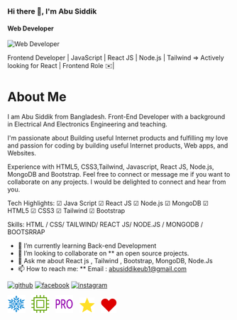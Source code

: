 ### Hi there 👋, I'm Abu Siddik
#### Web Developer
![Web Developer](https://encrypted-tbn0.gstatic.com/images?q=tbn:ANd9GcQsfqrCn4NqkXbB6tD-eCocbmh-AyGebSsy0A&usqp=CAU)

Frontend Developer | JavaScript | React JS | Node.js | Tailwind => Actively looking for React | Frontend Role ✉️|

# About Me
I am Abu Siddik from Bangladesh. Front-End Developer with a background in Electrical And Electronics Engineering and teaching.

I'm passionate about Building useful Internet products and fulfilling my love and passion for coding by building useful Internet products, Web apps, and Websites.

Experience with HTML5, CSS3,Tailwind, Javascript, React JS, Node.js, MongoDB and Bootstrap. Feel free to connect or message me if you want to collaborate on any projects. I would be delighted to connect and hear from you.

Tech Highlights: ☑ Java Script ☑ React JS ☑ Node.js ☑ MongoDB ☑ HTML5 ☑ CSS3 ☑ Tailwind ☑ Bootstrap

Skills:  HTML / CSS/ TAILWIND/ REACT JS/ NODE.JS / MONGODB / BOOTSRRAP 

- 🌱 I’m currently learning Back-end Development 
- 👯 I’m looking to collaborate on  ** an open source projects. 
- 💬 Ask me about React js , Tailwind , Bootstrap, MongoDB, Node.Js 
- 📫 How to reach me:  ** Email : abusiddikeub1@gmail.com  


[<img src='https://cdn.jsdelivr.net/npm/simple-icons@3.0.1/icons/github.svg' alt='github' height='40'>](https://github.com/https://github.com/abusiddikeub)  [<img src='https://cdn.jsdelivr.net/npm/simple-icons@3.0.1/icons/facebook.svg' alt='facebook' height='40'>](https://www.facebook.com/https://www.facebook.com/abusiddik.antor/?mibextid=ZbWKwL)  [<img src='https://cdn.jsdelivr.net/npm/simple-icons@3.0.1/icons/instagram.svg' alt='instagram' height='40'>](https://www.instagram.com/https://instagram.com/abusiddikkpi/)  

<a href='https://archiveprogram.github.com/'><img src='https://raw.githubusercontent.com/acervenky/animated-github-badges/master/assets/acbadge.gif' width='40' height='40'></a> <a href='https://docs.github.com/en/developers'><img src='https://raw.githubusercontent.com/acervenky/animated-github-badges/master/assets/devbadge.gif' width='40' height='40'></a> <a href='https://github.com/pricing'><img src='https://raw.githubusercontent.com/acervenky/animated-github-badges/master/assets/pro.gif' width='40' height='40'></a> <a href='https://stars.github.com/'><img src='https://raw.githubusercontent.com/acervenky/animated-github-badges/master/assets/starbadge.gif' width='35' height='35'></a> <a href='https://docs.github.com/en/github/supporting-the-open-source-community-with-github-sponsors'><img src='https://raw.githubusercontent.com/acervenky/animated-github-badges/master/assets/sponsorbadge.gif' width='35' height='35'></a> 



  
